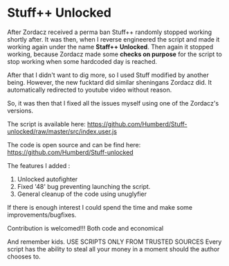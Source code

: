 # Stuff++ Unlocked

After Zordacz received a perma ban Stuff++ randomly stopped working shortly after. It was then, when I reverse engineered the script and made it working again under the name **Staff++ Unlocked**. Then again it stopped working, because Zordacz made some **checks on purpose** for the script to stop working when some hardcoded day is reached.

After that I didn't want to dig more, so I used Stuff modified by another being. However, the new fucktard did similar sheningans Zordacz did. It automatically redirected to youtube video without reason.

So, it was then that I fixed all the issues myself using one of the Zordacz's versions.

The script is available here: https://github.com/Humberd/Stuff-unlocked/raw/master/src/index.user.js

The code is open source and can be find here: https://github.com/Humberd/Stuff-unlocked

The features I added :
1. Unlocked autofighter
2. Fixed '48' bug preventing launching the script.
3. General cleanup of the code using unuglyfier

If there is enough interest I could spend the time and make some improvements/bugfixes.

Contribution is welcomed!!! Both code and economical

And remember kids.
USE SCRIPTS ONLY FROM TRUSTED SOURCES
Every script has the ability to steal all your money in a moment should the author chooses to.
